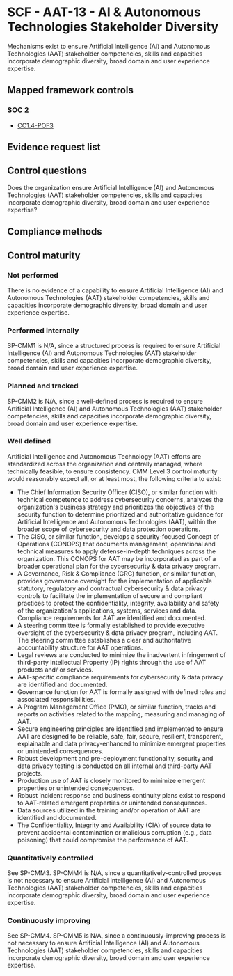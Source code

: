 # SCF - AAT-13 - AI & Autonomous Technologies Stakeholder Diversity
Mechanisms exist to ensure Artificial Intelligence (AI) and Autonomous Technologies (AAT) stakeholder competencies, skills and capacities incorporate demographic diversity, broad domain and user experience expertise.
## Mapped framework controls
### SOC 2
- [CC1.4-POF3](../soc2/cc14-pof3.md)

## Evidence request list


## Control questions
Does the organization ensure Artificial Intelligence (AI) and Autonomous Technologies (AAT) stakeholder competencies, skills and capacities incorporate demographic diversity, broad domain and user experience expertise?

## Compliance methods


## Control maturity
### Not performed
There is no evidence of a capability to ensure Artificial Intelligence (AI) and Autonomous Technologies (AAT) stakeholder competencies, skills and capacities incorporate demographic diversity, broad domain and user experience expertise.

### Performed internally
SP-CMM1 is N/A, since a structured process is required to ensure Artificial Intelligence (AI) and Autonomous Technologies (AAT) stakeholder competencies, skills and capacities incorporate demographic diversity, broad domain and user experience expertise.

### Planned and tracked
SP-CMM2 is N/A, since a well-defined process is required to ensure Artificial Intelligence (AI) and Autonomous Technologies (AAT) stakeholder competencies, skills and capacities incorporate demographic diversity, broad domain and user experience expertise.

### Well defined
Artificial Intelligence and Autonomous Technology (AAT) efforts are standardized across the organization and centrally managed, where technically feasible, to ensure consistency. CMM Level 3 control maturity would reasonably expect all, or at least most, the following criteria to exist:
- The Chief Information Security Officer (CISO), or similar function with technical competence to address cybersecurity concerns, analyzes the organization's business strategy and prioritizes the objectives of the security function to determine prioritized and authoritative guidance for Artificial Intelligence and Autonomous Technologies (AAT), within the broader scope of cybersecurity and data protection operations.
- The CISO, or similar function, develops a security-focused Concept of Operations (CONOPS) that documents management, operational and technical measures to apply defense-in-depth techniques across the organization. This CONOPS for AAT may be incorporated as part of a broader operational plan for the cybersecurity & data privacy program.
- A Governance, Risk & Compliance (GRC) function, or similar function, provides governance oversight for the implementation of applicable statutory, regulatory and contractual cybersecurity & data privacy controls to facilitate the implementation of secure and compliant practices to protect the confidentiality, integrity, availability and safety of the organization's applications, systems, services and data. Compliance requirements for AAT are identified and documented.
- A steering committee is formally established to provide executive oversight of the cybersecurity & data privacy program, including AAT. The steering committee establishes a clear and authoritative accountability structure for AAT operations.
- Legal reviews are conducted to minimize the inadvertent infringement of third-party Intellectual Property (IP) rights through the use of AAT products and/ or services.
- AAT-specific compliance requirements for cybersecurity & data privacy are identified and documented.
- Governance function for AAT is formally assigned with defined roles and associated responsibilities.
- A Program Management Office (PMO), or similar function, tracks and reports on activities related to the mapping, measuring and managing of AAT.
- Secure engineering principles are identified and implemented to ensure AAT are designed to be reliable, safe, fair, secure, resilient, transparent, explainable and data privacy-enhanced to minimize emergent properties or unintended consequences.
- Robust development and pre-deployment functionality, security and data privacy testing is conducted on all internal and third-party AAT projects.
- Production use of AAT is closely monitored to minimize emergent properties or unintended consequences.
- Robust incident response and business continuity plans exist to respond to AAT-related emergent properties or unintended consequences.
- Data sources utilized in the training and/or operation of AAT are identified and documented.
- The Confidentiality, Integrity and Availability (CIA) of source data to prevent accidental contamination or malicious corruption (e.g., data poisoning) that could compromise the performance of AAT.


### Quantitatively controlled
See SP-CMM3. SP-CMM4 is N/A, since a quantitatively-controlled process is not necessary to ensure Artificial Intelligence (AI) and Autonomous Technologies (AAT) stakeholder competencies, skills and capacities incorporate demographic diversity, broad domain and user experience expertise.

### Continuously improving
See SP-CMM4. SP-CMM5 is N/A, since a continuously-improving process is not necessary to ensure Artificial Intelligence (AI) and Autonomous Technologies (AAT) stakeholder competencies, skills and capacities incorporate demographic diversity, broad domain and user experience expertise.
